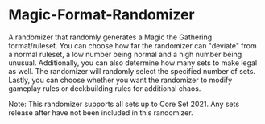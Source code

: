 # Magic-Format-Randomizer

A randomizer that randomly generates a Magic the Gathering format/ruleset. You can choose how far the randomizer can "deviate" from a normal ruleset, a low number being normal and a high number being unusual. Additionally, you can also determine how many sets to make legal as well. The randomizer will randomly select the specified number of sets. Lastly, you can choose whether you want the randomizer to modify gameplay rules or deckbuilding rules for additional chaos.

Note: This randomizer supports all sets up to Core Set 2021. Any sets release after have not been included in this randomizer.
